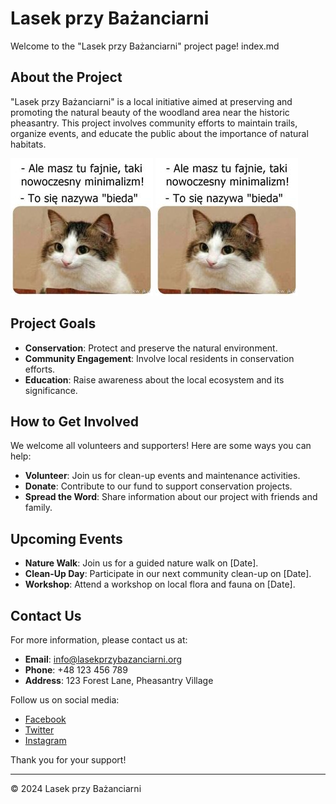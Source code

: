 # Lasek przy Bażanciarni

Welcome to the "Lasek przy Bażanciarni" project page!
index.md

## About the Project

"Lasek przy Bażanciarni" is a local initiative aimed at preserving and promoting the natural beauty of the woodland area near the historic pheasantry. This project involves community efforts to maintain trails, organize events, and educate the public about the importance of natural habitats.

![fooo faaa](docs/assets/meme.jpg)
![fooo faaa](./docs/assets/meme.jpg)


## Project Goals

- **Conservation**: Protect and preserve the natural environment.
- **Community Engagement**: Involve local residents in conservation efforts.
- **Education**: Raise awareness about the local ecosystem and its significance.

## How to Get Involved

We welcome all volunteers and supporters! Here are some ways you can help:

- **Volunteer**: Join us for clean-up events and maintenance activities.
- **Donate**: Contribute to our fund to support conservation projects.
- **Spread the Word**: Share information about our project with friends and family.

## Upcoming Events

- **Nature Walk**: Join us for a guided nature walk on [Date].
- **Clean-Up Day**: Participate in our next community clean-up on [Date].
- **Workshop**: Attend a workshop on local flora and fauna on [Date].

## Contact Us

For more information, please contact us at:

- **Email**: [info@lasekprzybazanciarni.org](mailto:info@lasekprzybazanciarni.org)
- **Phone**: +48 123 456 789
- **Address**: 123 Forest Lane, Pheasantry Village

Follow us on social media:

- [Facebook](https://facebook.com/lasekprzybazanciarni)
- [Twitter](https://twitter.com/lasekprzybazanciarni)
- [Instagram](https://instagram.com/lasekprzybazanciarni)

Thank you for your support!

---

&copy; 2024 Lasek przy Bażanciarni
